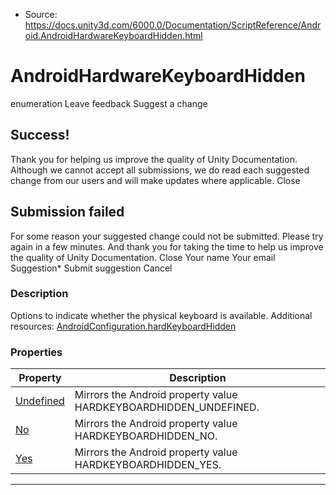 * Source: https://docs.unity3d.com/6000.0/Documentation/ScriptReference/Android.AndroidHardwareKeyboardHidden.html

# AndroidHardwareKeyboardHidden
enumeration
Leave feedback
Suggest a change
## Success!
Thank you for helping us improve the quality of Unity Documentation. Although we cannot accept all submissions, we do read each suggested change from our users and will make updates where applicable.
Close
## Submission failed
For some reason your suggested change could not be submitted. Please <a>try again</a> in a few minutes. And thank you for taking the time to help us improve the quality of Unity Documentation.
Close
Your name Your email Suggestion* Submit suggestion
Cancel
### Description
Options to indicate whether the physical keyboard is available.
Additional resources: [AndroidConfiguration.hardKeyboardHidden](https://docs.unity3d.com/6000.0/Documentation/ScriptReference/Android.AndroidConfiguration-hardKeyboardHidden.html)
### Properties
Property | Description  
---|---  
[Undefined](https://docs.unity3d.com/6000.0/Documentation/ScriptReference/Android.AndroidHardwareKeyboardHidden.Undefined.html) | Mirrors the Android property value HARDKEYBOARDHIDDEN_UNDEFINED.  
[No](https://docs.unity3d.com/6000.0/Documentation/ScriptReference/Android.AndroidHardwareKeyboardHidden.No.html) | Mirrors the Android property value HARDKEYBOARDHIDDEN_NO.  
[Yes](https://docs.unity3d.com/6000.0/Documentation/ScriptReference/Android.AndroidHardwareKeyboardHidden.Yes.html) | Mirrors the Android property value HARDKEYBOARDHIDDEN_YES.  
* * *
